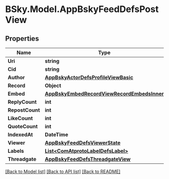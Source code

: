 # BSky.Model.AppBskyFeedDefsPostView

## Properties

Name | Type | Description | Notes
------------ | ------------- | ------------- | -------------
**Uri** | **string** |  | 
**Cid** | **string** |  | 
**Author** | [**AppBskyActorDefsProfileViewBasic**](AppBskyActorDefsProfileViewBasic.md) |  | 
**Record** | **Object** |  | 
**Embed** | [**AppBskyEmbedRecordViewRecordEmbedsInner**](AppBskyEmbedRecordViewRecordEmbedsInner.md) |  | [optional] 
**ReplyCount** | **int** |  | [optional] 
**RepostCount** | **int** |  | [optional] 
**LikeCount** | **int** |  | [optional] 
**QuoteCount** | **int** |  | [optional] 
**IndexedAt** | **DateTime** |  | 
**Viewer** | [**AppBskyFeedDefsViewerState**](AppBskyFeedDefsViewerState.md) |  | [optional] 
**Labels** | [**List&lt;ComAtprotoLabelDefsLabel&gt;**](ComAtprotoLabelDefsLabel.md) |  | [optional] 
**Threadgate** | [**AppBskyFeedDefsThreadgateView**](AppBskyFeedDefsThreadgateView.md) |  | [optional] 

[[Back to Model list]](../README.md#documentation-for-models) [[Back to API list]](../README.md#documentation-for-api-endpoints) [[Back to README]](../README.md)


